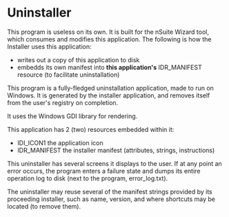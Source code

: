 # Uninstaller
This program is useless on its own. It is built for the nSuite Wizard tool, which consumes and modifies this application.
The following is how the Installer uses this application:
  - writes out a copy of this application to disk
  - embedds its own manifest into **this application's** IDR_MANIFEST resource (to facilitate uninstallation)
  
This program is a fully-fledged uninstallation application, made to run on Windows. It is generated by the installer application, and removes itself from the user's registry on completion.

It uses the Windows GDI library for rendering.

This application has 2 (two) resources embedded within it:
  - IDI_ICON1		the application icon
  - IDR_MANIFEST	the installer manifest (attributes, strings, instructions)
 
This uninstaller has several screens it displays to the user.
If at any point an error occurs, the program enters a failure state and dumps its entire operation log to disk (next to the program, error_log.txt).

The uninstaller may reuse several of the manifest strings provided by its proceeding installer, such as name, version, and where shortcuts may be located (to remove them).